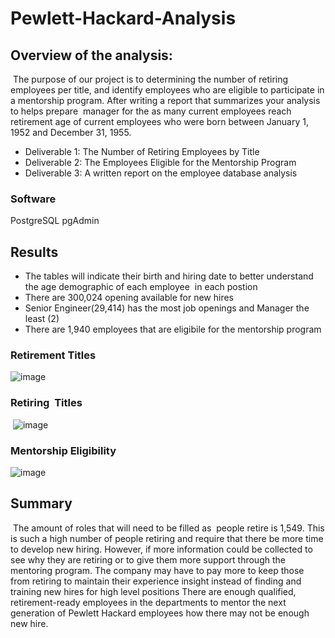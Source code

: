 # Pewlett-Hackard-Analysis

## Overview of the analysis:
 The purpose of our project is to determining the number of retiring employees per title, and identify employees who are eligible to participate in a mentorship program. After writing a report that summarizes your analysis to helps prepare  manager for the as many current employees reach retirement age of current employees who were born between January 1, 1952 and December 31, 1955. 

* Deliverable 1: The Number of Retiring Employees by Title
* Deliverable 2: The Employees Eligible for the Mentorship Program
* Deliverable 3: A written report on the employee database analysis

### Software
PostgreSQL pgAdmin


## Results

* The tables will indicate their birth and hiring date to better understand the age demographic of each employee  in each postion
* There are 300,024 opening available for new hires
* Senior Engineer(29,414) has the most job openings and Manager the least (2)
* There are 1,940 employees that are eligibile for the mentorship program


### Retirement Titles
![image](https://user-images.githubusercontent.com/31675832/142774218-ff3f57b5-631a-4381-a0d3-6f9bd057b7d1.png)

### Retiring  Titles

 ![image](https://user-images.githubusercontent.com/31675832/142774173-910fee28-f50d-478e-9b31-135cda364d64.png)

### Mentorship Eligibility
![image](https://user-images.githubusercontent.com/31675832/142774265-cc4e652b-e821-478c-8412-2b9a0ba21a0a.png)


## Summary
 The amount of roles that will need to be filled as  people retire is 1,549. This is such a high number of people retiring and require that there be more time to develop new hiring. However, if more information could be collected to see why they are retiring or to give them more support through the mentoring program. The company may have to pay more to keep those from retiring to maintain their experience insight instead of finding and training new hires for high level positions
There are enough qualified, retirement-ready employees in the departments to mentor the next generation of Pewlett Hackard employees how there may not be enough new hire.
